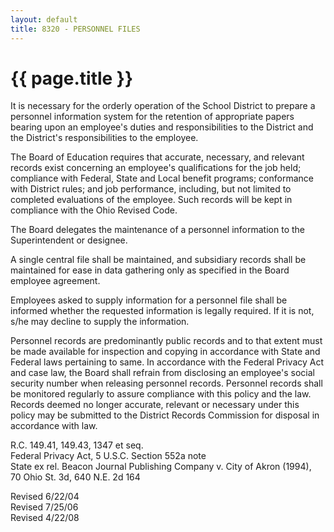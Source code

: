 ```yaml
---
layout: default
title: 8320 - PERSONNEL FILES
---
```


{{ page.title }}
================

It is necessary for the orderly operation of the School District to
prepare a personnel information system for the retention of appropriate
papers bearing upon an employee's duties and responsibilities to the
District and the District's responsibilities to the employee.

The Board of Education requires that accurate, necessary, and relevant
records exist concerning an employee's qualifications for the job held;
compliance with Federal, State and Local benefit programs; conformance
with District rules; and job performance, including, but not limited to
completed evaluations of the employee. Such records will be kept in
compliance with the Ohio Revised Code.

The Board delegates the maintenance of a personnel information to the
Superintendent or designee.

A single central file shall be maintained, and subsidiary records shall
be maintained for ease in data gathering only as specified in the Board
employee agreement.

Employees asked to supply information for a personnel file shall be
informed whether the requested information is legally required. If it is
not, s/he may decline to supply the information.

Personnel records are predominantly public records and to that extent
must be made available for inspection and copying in accordance with
State and Federal laws pertaining to same. In accordance with the
Federal Privacy Act and case law, the Board shall refrain from
disclosing an employee's social security number when releasing personnel
records. Personnel records shall be monitored regularly to assure
compliance with this policy and the law. Records deemed no longer
accurate, relevant or necessary under this policy may be submitted to
the District Records Commission for disposal in accordance with law.

R.C. 149.41, 149.43, 1347 et seq.\
 Federal Privacy Act, 5 U.S.C. Section 552a note\
 State ex rel. Beacon Journal Publishing Company v. City of Akron
(1994),\
 70 Ohio St. 3d, 640 N.E. 2d 164

Revised 6/22/04\
 Revised 7/25/06\
 Revised 4/22/08
